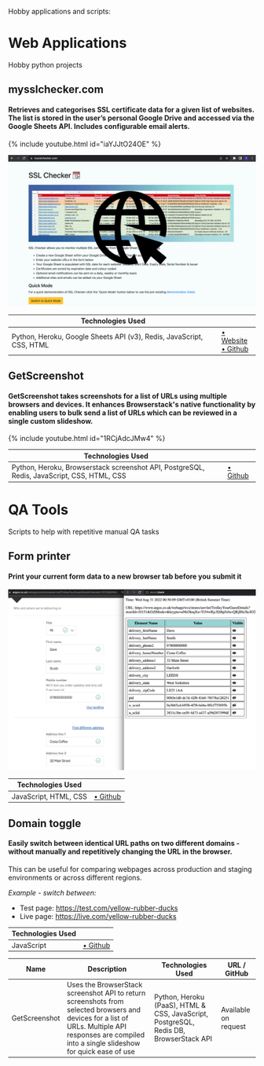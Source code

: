 Hobby applications and scripts:

# Web Applications

Hobby python projects

## mysslchecker.com

#### Retrieves and categorises SSL certificate data for a given list of websites. The list is stored in the user’s personal Google Drive and accessed via the Google Sheets API. Includes configurable email alerts.

{% include youtube.html id="iaYJJtO24OE" %}

<a href="https://mysslchecker.com/" target="_blank"><img src="my-ssl-checker-www.png" alt="mysslchecker" width="640"></a>

| Technologies Used                                                    |                                                                                                   |
| -------------------------------------------------------------------- | ------------------------------------------------------------------------------------------------- |
| Python, Heroku, Google Sheets API (v3), Redis, JavaScript, CSS, HTML | [• Website](https://mysslchecker.com)<br />[• Github](https://github.com/rintin-tim/mysslchecker) |

## GetScreenshot

#### GetScreenshot takes screenshots for a list of URLs using multiple browsers and devices. It enhances Browserstack's native functionality by enabling users to bulk send a list of URLs which can be reviewed in a single custom slideshow.

{% include youtube.html id="1RCjAdcJMw4" %}
<br />

| Technologies Used                                                                          |                                                        |
| ------------------------------------------------------------------------------------------ | ------------------------------------------------------ |
| Python, Heroku, Browserstack screenshot API, PostgreSQL, Redis, JavaScript, CSS, HTML, CSS | [• Github](https://github.com/rintin-tim/mysslchecker) |

# QA Tools

Scripts to help with repetitive manual QA tasks

## Form printer

#### Print your current form data to a new browser tab before you submit it

<a href="https://github.com/rintin-tim/print_form" target="_blank"><img src="print-form.png" alt="print form example" width="640"></a>

| Technologies Used     |                                                      |
| --------------------- | ---------------------------------------------------- |
| JavaScript, HTML, CSS | [• Github](https://github.com/rintin-tim/print_form) |

## Domain toggle

#### Easily switch between identical URL paths on two different domains - without manually and repetitively changing the URL in the browser.

This can be useful for comparing webpages across production and staging environments or across different regions.

_Example - switch between:_

- Test page: https://test.com/yellow-rubber-ducks
- Live page: https://live.com/yellow-rubber-ducks

| Technologies Used |                                                         |
| ----------------- | ------------------------------------------------------- |
| JavaScript        | [• Github](https://github.com/rintin-tim/domain_toggle) |

| Name          | Description                                                                                                                                                                                         | Technologies Used                                                                     | URL / GitHub         |
| ------------- | --------------------------------------------------------------------------------------------------------------------------------------------------------------------------------------------------- | ------------------------------------------------------------------------------------- | -------------------- |
| GetScreenshot | Uses the BrowserStack screenshot API to return screenshots from selected browsers and devices for a list of URLs. Multiple API responses are compiled into a single slideshow for quick ease of use | Python, Heroku (PaaS), HTML & CSS, JavaScript, PostgreSQL, Redis DB, BrowserStack API | Available on request |

